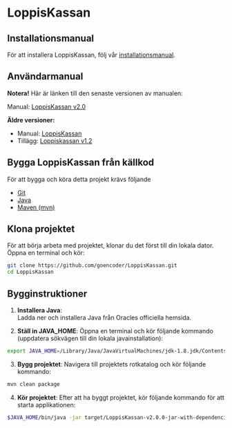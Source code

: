 # LoppisKassan


## Installationsmanual

För att installera LoppisKassan, följ vår [installationsmanual](docs/installation.md).


## Användarmanual
**Notera!** Här är länken till den senaste versionen av manualen:

Manual: [LoppisKassan v2.0](docs/manual_v2.md)

**Äldre versioner:**
- Manual: [LoppisKassan](https://seteddy.wordpress.com/2016/09/20/loppiskassan/)
- Tillägg: [Loppiskassan v1.2](https://seteddy.wordpress.com/2018/01/07/loppiskassan-v1-2/)


## Bygga LoppisKassan från källkod
För att bygga och köra detta projekt krävs följande 
- [Git](https://git-scm.com/download/mac)
- [Java](https://www.oracle.com/java/technologies/downloads/)
- [Maven (mvn)](https://maven.apache.org/download.cgi)

## Klona projektet
För att börja arbeta med projektet, klonar du det först till din lokala dator. Öppna en terminal och kör:

```bash
git clone https://github.com/goencoder/LoppisKassan.git
cd LoppisKassan
```

## Bygginstruktioner

1. **Installera Java**:  
   Ladda ner och installera Java från Oracles officiella hemsida.

2. **Ställ in JAVA_HOME**:
   Öppna en terminal och kör följande kommando (uppdatera sökvägen till din lokala javainstallation):

```bash
export JAVA_HOME=/Library/Java/JavaVirtualMachines/jdk-1.8.jdk/Contents/Home
```

3. **Bygg projektet**:
  Navigera till projektets rotkatalog och kör följande kommando:

```bash
mvn clean package
```
    
4. **Kör projektet**:
    Efter att ha byggt projektet, kör följande kommando för att starta applikationen:
    
```bash
$JAVA_HOME/bin/java -jar target/LoppisKassan-v2.0.0-jar-with-dependencies.jar
```

